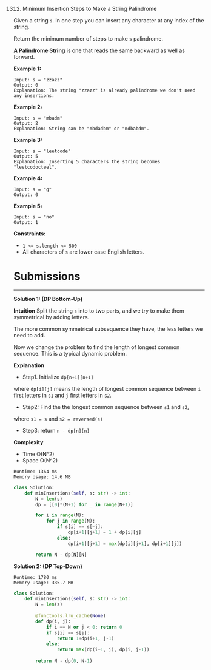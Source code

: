 1312. Minimum Insertion Steps to Make a String Palindrome

Given a string `s`. In one step you can insert any character at any index of the string.

Return the minimum number of steps to make `s` palindrome.

**A Palindrome String** is one that reads the same backward as well as forward.

 

**Example 1:**
```
Input: s = "zzazz"
Output: 0
Explanation: The string "zzazz" is already palindrome we don't need any insertions.
```

**Example 2:**
```
Input: s = "mbadm"
Output: 2
Explanation: String can be "mbdadbm" or "mdbabdm".
```

**Example 3:**
```
Input: s = "leetcode"
Output: 5
Explanation: Inserting 5 characters the string becomes "leetcodocteel".
```

**Example 4:**
```
Input: s = "g"
Output: 0
```

**Example 5:**
```
Input: s = "no"
Output: 1
```

**Constraints:**

* `1 <= s.length <= 500`
* All characters of `s` are lower case English letters.

# Submissions
---
**Solution 1: (DP Bottom-Up)**

**Intuition**
Split the string `s` into to two parts,
and we try to make them symmetrical by adding letters.

The more common symmetrical subsequence they have,
the less letters we need to add.

Now we change the problem to find the length of longest common sequence.
This is a typical dynamic problem.


**Explanation**

* Step1. Initialize `dp[n+1][n+1]`

where `dp[i][j]` means the length of longest common sequence between
`i` first letters in `s1` and `j` first letters in `s2`.

* Step2: Find the the longest common sequence between `s1` and `s2`,

where `s1 = s` and `s2 = reversed(s)`

* Step3: return `n - dp[n][n]`


**Complexity**

* Time O(N^2)
* Space O(N^2)

```
Runtime: 1364 ms
Memory Usage: 14.6 MB
```
```python
class Solution:
    def minInsertions(self, s: str) -> int:
        N = len(s)
        dp = [[0]*(N+1) for _ in range(N+1)]

        for i in range(N):
            for j in range(N):
                if s[i] == s[~j]:
                    dp[i+1][j+1] = 1 + dp[i][j]
                else:
                    dp[i+1][j+1] = max(dp[i][j+1], dp[i+1][j])

        return N - dp[N][N]
```

**Solution 2: (DP Top-Down)**
```
Runtime: 1780 ms
Memory Usage: 335.7 MB
```
```python
class Solution:
    def minInsertions(self, s: str) -> int:
        N = len(s)
        
        @functools.lru_cache(None)
        def dp(i, j):
            if i == N or j < 0: return 0
            if s[i] == s[j]:
                return 1+dp(i+1, j-1)
            else:
                return max(dp(i+1, j), dp(i, j-1))
            
        return N - dp(0, N-1)
```